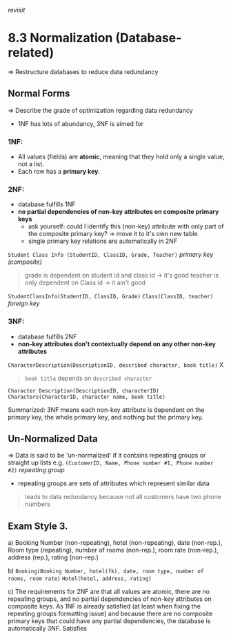 *revisit*
# 8.3 Normalization (Database-related)
=> Restructure databases to reduce data redundancy

## Normal Forms
=> Describe the grade of optimization regarding data redundancy
- 1NF has lots of abundancy, 3NF is aimed for

### 1NF:
- All values (fields) are **atomic**, meaning that they hold only a single value, not a list.
- Each row has a **primary key**.

### 2NF:
- database fulfills 1NF
- **no partial dependencies of non-key attributes on composite primary keys**
	- ask yourself: could I identify this (non-key) attribute with only part of the composite primary key? -> move it to it's own new table
	- single primary key relations are automatically in 2NF

`Student Class Info (StudentID, ClassID, Grade, Teacher)`
*primary key (composite)*
> grade is dependent on student id and class id -> it's good
> teacher is only dependent on Class id -> it ain't good

`StudentClassInfo(StudentID, ClassID, Grade)`
`Class(ClassID, teacher)`
*foreign key*

### 3NF:
- database fulfills 2NF
- **non-key attributes don't contextually depend on any other non-key attributes**

`CharacterDescription(DescriptionID, described character, book title)` X
> `book title` depends on `described character`

`Character Description(DescriptionID, characterID)`
`Characters(CharacterID, character name, book title)`

Summarized:
3NF means each non-key attribute is dependent on the primary key, the whole primary key, and nothing but the primary key.

## Un-Normalized Data
=> Data is said to be 'un-normalized' if it contains repeating groups or straight up lists
e.g. `(CustomerID, Name, Phone number #1, Phone number #2)`
*repeating group*
- repeating groups are sets of attributes which represent similar data
> leads to data redundancy because not all customers have two phone numbers

## Exam Style 3.
a) Booking Number (non-repeating), hotel (non-repeating), date (non-rep.), Room type (repeating), number of rooms (non-rep.), room rate (non-rep.), address (rep.), rating (non-rep.)

b) `Booking(Booking Number, hotel(fk), date, room type, number of rooms, room rate)`
`Hotel(hotel, address, rating)`

c) The requirements for 2NF are that all values are atomic, there are no repeating groups, and no partial dependencies of non-key attributes on composite keys. As 1NF is already satisfied (at least when fixing the repeating groups formatting issue) and because there are no composite primary keys that could have any partial dependencies, the database is automatically 3NF.
Satisfies